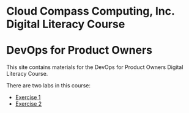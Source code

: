 # Cloud Compass Computing, Inc.<br>Digital Literacy Course<br><br>DevOps for Product Owners

This site contains materials for the DevOps for Product Owners Digital Literacy Course.

There are two labs in this course:

* [Exercise 1](./exercise3.md)
* [Exercise 2](./exercise2.md)
